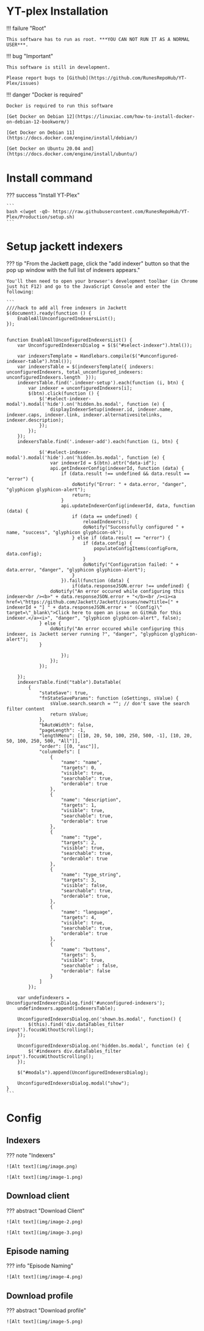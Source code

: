 # YT-plex Installation

!!! failure "Root"

    This software has to run as root. ***YOU CAN NOT RUN IT AS A NORMAL USER***.

!!! bug "Important"

    This software is still in development.

    Please report bugs to [Github](https://github.com/RunesRepoHub/YT-Plex/issues)

!!! danger "Docker is required"

    Docker is required to run this software

    [Get Docker on Debian 12](https://linuxiac.com/how-to-install-docker-on-debian-12-bookworm/)

    [Get Docker on Debian 11](https://docs.docker.com/engine/install/debian/)

    [Get Docker on Ubuntu 20.04 and](https://docs.docker.com/engine/install/ubuntu/)


# Install command

??? success "Install YT-Plex"

    ```
    bash <(wget -qO- https://raw.githubusercontent.com/RunesRepoHub/YT-Plex/Production/setup.sh)
    ```

# Setup jackett indexers

??? tip "From the Jackett page, click the "add indexer" button so that the pop up window with the full list of indexers appears."

    You'll then need to open your browser's development toolbar (in Chrome just hit F12) and go to the JavaScript Console and enter the following:

    ```
    ////hack to add all free indexers in Jackett
    $(document).ready(function () {
        EnableAllUnconfiguredIndexersList();
    });


    function EnableAllUnconfiguredIndexersList() {
        var UnconfiguredIndexersDialog = $($("#select-indexer").html());

        var indexersTemplate = Handlebars.compile($("#unconfigured-indexer-table").html());
        var indexersTable = $(indexersTemplate({ indexers: unconfiguredIndexers, total_unconfigured_indexers: unconfiguredIndexers.length  }));
        indexersTable.find('.indexer-setup').each(function (i, btn) {
            var indexer = unconfiguredIndexers[i];
            $(btn).click(function () {
                $('#select-indexer-modal').modal('hide').on('hidden.bs.modal', function (e) {
                    displayIndexerSetup(indexer.id, indexer.name, indexer.caps, indexer.link, indexer.alternativesitelinks, indexer.description);
                });
            });
        });
        indexersTable.find('.indexer-add').each(function (i, btn) {
        
                $('#select-indexer-modal').modal('hide').on('hidden.bs.modal', function (e) {
                    var indexerId = $(btn).attr("data-id");
                    api.getIndexerConfig(indexerId, function (data) {
                        if (data.result !== undefined && data.result == "error") {
                            doNotify("Error: " + data.error, "danger", "glyphicon glyphicon-alert");
                            return;
                        }
                        api.updateIndexerConfig(indexerId, data, function (data) {
                            if (data == undefined) {
                                reloadIndexers();
                                doNotify("Successfully configured " + name, "success", "glyphicon glyphicon-ok");
                            } else if (data.result == "error") {
                                if (data.config) {
                                    populateConfigItems(configForm, data.config);
                                }
                                doNotify("Configuration failed: " + data.error, "danger", "glyphicon glyphicon-alert");
                            }
                        }).fail(function (data) {
                            if(data.responseJSON.error !== undefined) {
                    doNotify("An error occured while configuring this indexer<br /><b>" + data.responseJSON.error + "</b><br /><i><a href=\"https://github.com/Jackett/Jackett/issues/new?title=[" + indexerId + "] " + data.responseJSON.error + " (Config)\" target=\"_blank\">Click here to open an issue on GitHub for this indexer.</a><i>", "danger", "glyphicon glyphicon-alert", false);
                } else {
                    doNotify("An error occured while configuring this indexer, is Jackett server running ?", "danger", "glyphicon glyphicon-alert");
                }
                            
                        });
                    });
                });
            
        });
        indexersTable.find("table").DataTable(
            {
                "stateSave": true,
                "fnStateSaveParams": function (oSettings, sValue) {
                    sValue.search.search = ""; // don't save the search filter content
                    return sValue;
                },
                "bAutoWidth": false,
                "pageLength": -1,
                "lengthMenu": [[10, 20, 50, 100, 250, 500, -1], [10, 20, 50, 100, 250, 500, "All"]],
                "order": [[0, "asc"]],
                "columnDefs": [
                    {
                        "name": "name",
                        "targets": 0,
                        "visible": true,
                        "searchable": true,
                        "orderable": true
                    },
                    {
                        "name": "description",
                        "targets": 1,
                        "visible": true,
                        "searchable": true,
                        "orderable": true
                    },
                    {
                        "name": "type",
                        "targets": 2,
                        "visible": true,
                        "searchable": true,
                        "orderable": true
                    },
                    {
                        "name": "type_string",
                        "targets": 3,
                        "visible": false,
                        "searchable": true,
                        "orderable": true,
                    },
                    {
                        "name": "language",
                        "targets": 4,
                        "visible": true,
                        "searchable": true,
                        "orderable": true
                    },
                    {
                        "name": "buttons",
                        "targets": 5,
                        "visible": true,
                        "searchable" : false,
                        "orderable": false
                    }
                ]
            });

        var undefindexers = UnconfiguredIndexersDialog.find('#unconfigured-indexers');
        undefindexers.append(indexersTable);

        UnconfiguredIndexersDialog.on('shown.bs.modal', function() {
            $(this).find('div.dataTables_filter input').focusWithoutScrolling();
        });

        UnconfiguredIndexersDialog.on('hidden.bs.modal', function (e) {
            $('#indexers div.dataTables_filter input').focusWithoutScrolling();
        });

        $("#modals").append(UnconfiguredIndexersDialog);

        UnconfiguredIndexersDialog.modal("show");
    }
    ```

# Config 

## Indexers

??? note "Indexers"

    ![Alt text](img/image.png)

    ![Alt text](img/image-1.png)

## Download client

??? abstract "Download Client"
    
    ![Alt text](img/image-2.png)

    ![Alt text](img/image-3.png)

## Episode naming

??? info "Episode Naming"

    ![Alt text](img/image-4.png)

## Download profile

??? abstract "Download profile"

    ![Alt text](img/image-5.png)